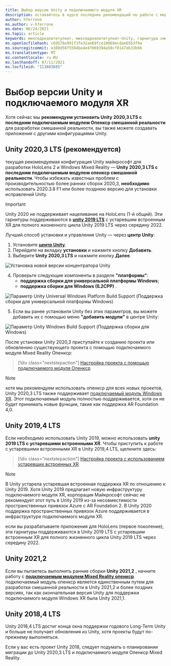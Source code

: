 ```yaml
---
title: Выбор версии Unity и подключаемого модуля XR
description: оставайтесь в курсе последних рекомендаций по работе с модулями Unity и XR для разработки приложений HoloLens.
author: hferrone
ms.author: v-hferrone
ms.date: 06/24/2021
ms.topic: article
keywords: микседреалититулкит, микседреалититулкит-Unity, гарнитура смешанной реальности, гарнитура Windows Mixed Reality, гарнитура виртуальной реальности, Unity
ms.openlocfilehash: c69576e991f3fe32ae69fce10069ecdae65b3f9a
ms.sourcegitcommit: e380d56f5504be4e4f069394a58cf0147eb33b66
ms.translationtype: MT
ms.contentlocale: ru-RU
ms.lasthandoff: 07/11/2021
ms.locfileid: "113603685"
---
```

# <a name="choosing-a-unity-version-and-xr-plugin"></a>Выбор версии Unity и подключаемого модуля XR

Хотя сейчас мы **рекомендуем установить Unity 2020,3 LTS с последним подключаемым модулем Опенкср смешанной реальности** для разработки смешанной реальности, вы также можете создавать приложения с другими конфигурациями Unity.

## <a name="unity-20203-lts-recommended"></a>Unity 2020,3 LTS (рекомендуется)

текущая рекомендуемая конфигурация Unity майкрософт для разработки HoloLens 2 и Windows Mixed Reality — **Unity 2020,3 LTS с последним подключаемым модулем опенкср смешанной реальности**. Чтобы избежать известных проблем с производительностью более ранних сборок 2020,3, **необходимо** использовать 2020.3.8 F1 или более позднюю версию для установки исправлений Unity.

> [!IMPORTANT]
> Unity 2020 не поддерживает нацеливание на HoloLens (1-й общий). Эти гарнитуры поддерживаются в **[unity 2019 LTS](#unity-20194-lts)** с устаревшим встроенным XR для полного жизненного цикла Unity 2019 LTS через середину 2022.

Лучший способ установки и управления Unity — через **центр Unity**:

1. Установите <a href="https://unity3d.com/get-unity/download" target="_blank">**центр Unity**</a>.
2. Перейдите на вкладку **установки** и нажмите кнопку **Добавить**.
3. Выберите **Unity 2020,3 LTS** и нажмите кнопку **Далее**.

![Установка новой версии концентратора Unity](images/unity-hub-img-01.png)

4. Проверьте следующие компоненты в разделе **"платформы"**:
    * **поддержка сборки для универсальной платформы Windows**;
    * **поддержка сборки для Windows (IL2CPP)** .

![Параметр Unity Universal Windows Platform Build Support (Поддержка сборки для универсальной платформы Windows)](../images/Unity_Install_Option_UWP.png)

5. Если вы ранее установили Unity без этих параметров, вы можете добавить их с помощью меню **"добавить модули"** в центре Unity:

![Параметр Unity Windows Build Support (Поддержка сборки для Windows)](../images/Unity_Install_Option_UWP2.png)

После установки Unity 2020,3 приступайте к созданию проекта или обновлению существующего проекта с помощью подключаемого модуля Mixed Reality Опенкср:

> [!div class="nextstepaction"]
> [Настройка проекта с помощью подключаемого модуля Опенкср](xr-project-setup.md?tabs=openxr)

> [!NOTE]
> хотя мы рекомендуем использовать опенкср для всех новых проектов, Unity 2020,3 LTS также поддерживает [подключаемый модуль Windows XR](xr-project-setup.md?tabs=windowsxr). Этот подключаемый модуль полностью поддерживается, хотя он не будет принимать новые функции, такие как поддержка AR Foundation 4,0.

## <a name="unity-20194-lts"></a>Unity 2019,4 LTS

Если необходимо использовать Unity 2019, можно использовать **unity 2019 LTS с устаревшими встроенными XR**. Чтобы приступить к работе с устаревшими встроенными XR в Unity 2019,4 LTS, щелкните здесь:

> [!div class="nextstepaction"]
> [Настройка проекта с использованием устаревших встроенных XR](xr-project-setup.md?tabs=legacy)

> [!NOTE]
> В Unity устарела устаревшая встроенная поддержка XR по отношению к Unity 2019.  Хотя Unity 2019 предлагает новую инфраструктуру подключаемого модуля XR, корпорация Майкрософт сейчас не рекомендует этот путь в Unity 2019 из-за несовместимости пространственных привязок Azure с AR Foundation 2.  В Unity 2020 поддержка пространственных привязок Azure поддерживается в инфраструктуре подключаемого модуля XR.

если вы разрабатываете приложения для HoloLens (первое поколение), эти гарнитуры поддерживаются в Unity 2019 LTS с устаревшим встроенным XR для полного жизненного цикла Unity 2019 LTS через середину 2022.

## <a name="unity-20212"></a>Unity 2021,2

Если вы пытаетесь выполнить ранние сборки **Unity 2021,2** , начните работу с [**подключаемым модулем Mixed Reality опенкср**](xr-project-setup.md?tabs=openxr). подключаемый модуль опенкср является единственным путем для разработки смешанной реальности в Unity 2021,2 и более поздних версиях, так как окончательная версия Unity для поддержки подключаемого модуля Windows XR была Unity 2021,1.

## <a name="unity-20184-lts"></a>Unity 2018,4 LTS

Unity 2018,4 LTS достиг конца окна поддержки годового Long-Term Unity и больше не получает обновления из Unity, хотя проекты будут по-прежнему выполняться.

Если у вас есть проект Unity 2018, следует подумать о планировании миграции до Unity 2020,3 LTS и подключаемого модуля Опенкср Mixed Reality.